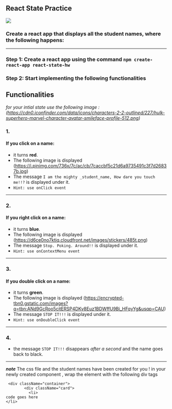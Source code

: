 
## React State Practice

![](https://66.media.tumblr.com/70cd59c666abdc6ae0e12a5fcbbfbe96/tumblr_nti3ongAp31uev087o2_400.gif)

### Create a react app that displays all the student names, where the following happens:
___

### Step 1: Create a react app using the command `npm create-react-app react-state-hw`

### Step 2: Start implementing the following functionalities  

## Functionalities  

*for your intial state use the following image :
(https://cdn0.iconfinder.com/data/icons/characters-2-2-outlined/227/hulk-superhero-marvel-character-avatar-smileface-profile-512.png)*

### 1.

   #### If you click on a name:
   - it turns **red**.
   - The following image is displayed (https://i.pinimg.com/736x/7c/ac/cb/7caccbf5c21d6a9735491c3f7d26837b.jpg)
   - The message `I am the mighty _student_name, How dare you touch me!!?` is displayed under it. 
   - `Hint: use onClick event ` 
   
___
### 2.

   #### If you right click on a name:
   - it turns **blue**. 
   - The following image is displayed (https://d6ce0no7ktiq.cloudfront.net/images/stickers/485t.png)
   - The message `Stop. Poking. Around!!` is displayed under it. 
   - `Hint: use onContextMenu event ` 
___

### 3.

  #### If you double click on a name:
  - it turns **green**.
  - The following image is displayed (https://encrypted-tbn0.gstatic.com/images?q=tbn:ANd9GcRoo5citERSP4DKv8Euz1BDWffU9Bi_HFqyYg&usqp=CAU)
  - The message `STOP IT!!!`  is displayed under it.
  - `Hint: use onDoubleClick event ` 
   
____


### 4.

   - the message `STOP IT!!!` disappears *after a second* and the name goes back to black.

____




***note*** The css file and the student names have been created for you ! 
in your newly created component , wrap the element with the following div tags 

```
 <div className="container">
        <div className="card">
          <li>
code goes here
</li>
```
